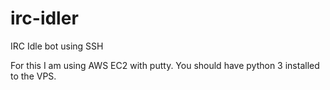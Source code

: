 # irc-idler
IRC Idle bot using SSH 

For this I am using AWS EC2 with putty. You should have python 3 installed to the VPS.
